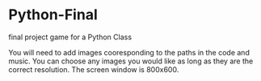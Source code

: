 # Python-Final
final project game for a Python Class

You will need to add images cooresponding to the paths in the code and music. You can choose any images you would like as long as they are the correct resolution. The screen window is 800x600.
